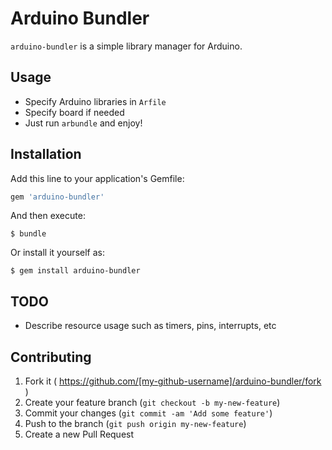 # Arduino Bundler

`arduino-bundler` is a simple library manager for Arduino.

## Usage

* Specify Arduino libraries in `Arfile`
* Specify board if needed
* Just run `arbundle` and enjoy!

## Installation

Add this line to your application's Gemfile:

```ruby
gem 'arduino-bundler'
```

And then execute:

    $ bundle

Or install it yourself as:

    $ gem install arduino-bundler

## TODO

* Describe resource usage such as timers, pins, interrupts, etc

## Contributing

1. Fork it ( https://github.com/[my-github-username]/arduino-bundler/fork )
2. Create your feature branch (`git checkout -b my-new-feature`)
3. Commit your changes (`git commit -am 'Add some feature'`)
4. Push to the branch (`git push origin my-new-feature`)
5. Create a new Pull Request
